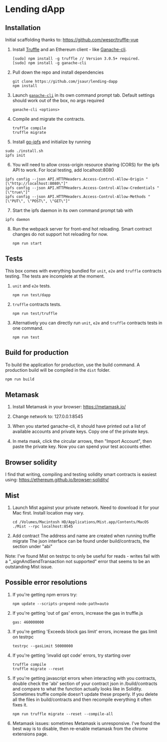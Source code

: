 # Lending dApp

## Installation

Initial scaffolding thanks to: https://github.com/wespr/truffle-vue

1. Install [Truffle](http://truffleframework.com) and an Ethereum client - like [Ganache-cli](https://github.com/trufflesuite/ganache-cli).
	```
	[sudo] npm install -g truffle // Version 3.0.5+ required.
	[sudo] npm install -g ganache-cli
	```

2. Pull down the repo and install dependencies
	```
	git clone https://github.com/jsaur/lending-dapp
	npm install
	```

3. Launch [`ganache-cli`](https://github.com/trufflesuite/ganache-cli) in its own command prompt tab. Default settings should work out of the box, no <options> args required
	```
	ganache-cli <options>
	```

4. Compile and migrate the contracts.
	```
	truffle compile
	truffle migrate
	``` 

5. Install [go-ipfs](https://dist.ipfs.io/#go-ipfs) and initialize by running
  ```
  sudo ./install.sh
  ipfs init
  ```
6. You will need to allow cross-origin resource sharing (CORS) for the ipfs API
to work. For local testing, add localhost:8080
  ```
  ipfs config --json API.HTTPHeaders.Access-Control-Allow-Origin "[\"http://localhost:8080\"]"
  ipfs config --json API.HTTPHeaders.Access-Control-Allow-Credentials "[\"true\"]"
  ipfs config --json API.HTTPHeaders.Access-Control-Allow-Methods "[\"PUT\", \"POST\", \"GET\"]"
  ```

7. Start the ipfs daemon in its own command prompt tab with
  ```
  ipfs daemon
  ```

8. Run the webpack server for front-end hot reloading. Smart contract changes do not support hot reloading for now.
	```
	npm run start
	```

## Tests
This box comes with everything bundled for `unit`, `e2e` and `truffle` contracts testing. The tests are incomplete at the moment.

1. `unit` and `e2e` tests.
	```
	npm run test/dapp
	```

2. `truffle` contracts tests.
	```
	npm run test/truffle
	```

3. Alternatively you can directly run `unit`, `e2e` and `truffle` contracts tests in one command.
	```
	npm run test
	```

## Build for production
To build the application for production, use the build command. A production build will be compiled in the `dist` folder.
```javascript
npm run build
```

## Metamask

1. Install Metamask in your browser: https://metamask.io/

2. Change network to: 127.0.0.1:8545

3. When you started ganache-cli, it should have printed out a list of available accounts and private keys. Copy one of the private keys.

4. In meta mask, click the circular arrows, then "Import Account", then paste the private key. Now you can spend your test accounts ether.

## Browser solidity

I find that writing, compiling and testing solidity smart contracts is easiest using: https://ethereum.github.io/browser-solidity/

## Mist

1. Launch Mist against your private network. Need to download it for your Mac first. Install location may vary.
	```
	cd /Volumes/Macintosh HD/Applications/Mist.app/Contents/MacOS
	./Mist --rpc localhost:8545
	```

2. Add contract
	The address and name are created when running truffle migrate
	The json interface can be found under build/contracts, the section under "abi"

Note: I've found Mist on testrpc to only be useful for reads - writes fail with a "_signAndSendTransaction not supported" error that seems to be an outstanding Mist issue.

## Possible error resolutions

1. If you're getting npm errors try:
	```
	npm update --scripts-prepend-node-path=auto
	```

2. If you're getting 'out of gas' errors, increase the gas in truffle.js 
	```
	gas: 460000000
	```

3. If you're getting 'Exceeds block gas limit' errors, increase the gas limit on testrpc
	```
	testrpc --gasLimit 50000000
	```

4. If you're getting 'invalid opt code' errors, try starting over
	```
	truffle compile
	truffle migrate --reset
	```

5. If you're getting javascript errors when interacting with you contracts, double check the 'abi' section of your contract json in /build/contracts and compare to what the function actually looks like in Solidity. Sometimes truffle compile doesn't update these properly. If you delete all the files in build/contracts and then recompile everything it often fixes it.
	```
	npm run truffle migrate --reset --compile-all
	```
6. Metamask issues: sometimes Metamask is unresponsive. I've found the best way is to disable, then re-enable metamask from the chrome extensions page.
